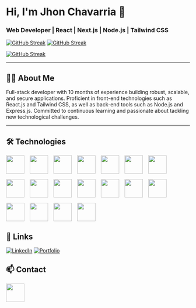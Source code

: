 # Hi, I'm Jhon Chavarria 👋

### Web Developer | React | Next.js | Node.js | Tailwind CSS 

[![GitHub Streak](https://streak-stats.demolab.com?user=jmchavarria)](https://git.io/streak-stats)
[![GitHub Streak](https://streak-stats.demolab.com/?user=jmchavarria)](https://git.io/streak-stats)

[![GitHub Streak](https://streak-stats.demolab.com/?user=jmchavarria&theme=dark)](https://git.io/streak-stats)


---

## 👨‍💻 About Me
Full-stack developer with 10 months of experience building robust, scalable, and secure applications. 
Proficient in front-end technologies such as React.js and Tailwind CSS, as well as back-end tools such as Node.js and Express.js.
Committed to continuous learning and passionate about tackling new technological challenges.

---

## 🛠️ Technologies
<div style="display: flex; flex-wrap: wrap; gap: 15px;">
  <img src="https://skillicons.dev/icons?i=html" height="50" />
  <img src="https://skillicons.dev/icons?i=css" height="50" />
  <img src="https://skillicons.dev/icons?i=javascript" height="50" />
  <img src="https://skillicons.dev/icons?i=typescript" height="50" />
  <img src="https://skillicons.dev/icons?i=react" height="50" />
  <img src="https://skillicons.dev/icons?i=redux" height="50" />
  <img src="https://skillicons.dev/icons?i=nextjs" height="50" />
  <img src="https://skillicons.dev/icons?i=tailwind" height="50" />
  <img src="https://skillicons.dev/icons?i=nodejs" height="50" />
  <img src="https://skillicons.dev/icons?i=express" height="50" />
  <img src="https://skillicons.dev/icons?i=prisma" height="50" />
  <img src="https://skillicons.dev/icons?i=mongodb" height="50" />
  <img src="https://skillicons.dev/icons?i=postgresql" height="50" />
  <img src="https://skillicons.dev/icons?i=supabase" height="50" />
  <img src="https://skillicons.dev/icons?i=git" height="50" />
  <img src="https://skillicons.dev/icons?i=github" height="50" />
  <img src="https://skillicons.dev/icons?i=vscode" height="50" />
  <img src="https://skillicons.dev/icons?i=cloudflare" height="50" />
</div>


## 🔗 Links

[![LinkedIn](https://img.shields.io/badge/LinkedIn-0A66C2?style=for-the-badge&logo=linkedin&logoColor=white)](https://linkedin.com/in/jhonmarlonchavarria)
[![Portfolio](https://img.shields.io/badge/Portfolio-121220?style=for-the-badge&logo=firefox&logoColor=white)](https://mi-portfolio-962.pages.dev/#projects)

## 📫 Contact

<p>
  <a href="mailto:marlon05chavarria@gmail.com">
    <img src="https://img.shields.io/badge/Email-marlon05chavarria@gmail.com-blue?style=flat&logo=gmail&logoColor=white" height="50"/>
  </a>
</p>


